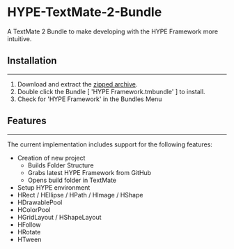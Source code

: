 HYPE-TextMate-2-Bundle
======================

A TextMate 2 Bundle to make developing with the HYPE Framework more intuitive.

## Installation

---
1.	Download and extract the [zipped archive](https://github.com/mlsteiner/HYPE-TextMate-2-Bundle/archive/master.zip).
2.	Double click the Bundle [ 'HYPE Framework.tmbundle' ] to install.
3.	Check for 'HYPE Framework' in the Bundles Menu


## Features

---
The current implementation includes support for the following features:

* Creation of new project
	* Builds Folder Structure
	* Grabs latest HYPE Framework from GitHub
	* Opens build folder in TextMate
* Setup HYPE environment
* HRect / HEllipse / HPath / HImage / HShape
* HDrawablePool
* HColorPool
* HGridLayout / HShapeLayout
* HFollow
* HRotate
* HTween